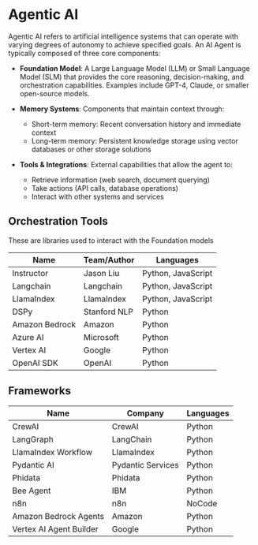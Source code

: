 # Agentic AI

Agentic AI refers to artificial intelligence systems that can operate with varying degrees of autonomy to achieve specified goals. An AI Agent is typically composed of three core components:

- **Foundation Model**: A Large Language Model (LLM) or Small Language Model (SLM) that provides the core reasoning, decision-making, and orchestration capabilities. Examples include GPT-4, Claude, or smaller open-source models.

- **Memory Systems**: Components that maintain context through:
  - Short-term memory: Recent conversation history and immediate context
  - Long-term memory: Persistent knowledge storage using vector databases or other storage solutions
  
- **Tools & Integrations**: External capabilities that allow the agent to:
  - Retrieve information (web search, document querying)
  - Take actions (API calls, database operations)
  - Interact with other systems and services

## Orchestration Tools

These are libraries used to interact with the Foundation models

| Name | Team/Author | Languages |
|---|---|---|
Instructor  | Jason Liu | Python, JavaScript |
Langchain    | Langchain   | Python, JavaScript |
LlamaIndex  | LlamaIndex  | Python, JavaScript |
DSPy        | Stanford NLP | Python |
Amazon Bedrock | Amazon | Python |
Azure AI | Microsoft | Python |
Vertex AI | Google | Python |
OpenAI SDK | OpenAI | Python |

## Frameworks

| Name | Company | Languages |
|---|---|---|
CrewAI |  CrewAI | Python |
LangGraph |  LangChain | Python |
LlamaIndex Workflow | LlamaIndex | Python |
Pydantic AI | Pydantic Services | Python |
Phidata | Phidata | Python |
Bee Agent |  IBM | Python |
n8n |  n8n | NoCode |
Amazon Bedrock Agents | Amazon | Python |
Vertex AI Agent Builder | Google | Python |
